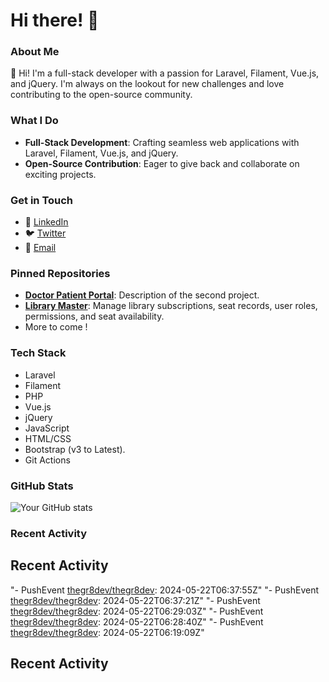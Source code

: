 # Hi there! 👋

### About Me
👋 Hi! I'm a full-stack developer with a passion for Laravel, Filament, Vue.js, and jQuery. I'm always on the lookout for new challenges and love contributing to the open-source community.

### What I Do
- **Full-Stack Development**: Crafting seamless web applications with Laravel, Filament, Vue.js, and jQuery.
- **Open-Source Contribution**: Eager to give back and collaborate on exciting projects.

### Get in Touch
- 💼 [LinkedIn](https://www.linkedin.com/in/ankit-kabra-00737b151)
- 🐦 [Twitter](https://twitter.com/thegr8devX)
- 📧 [Email](mailto:ankitswonders@gmail.com)

### Pinned Repositories
- [**Doctor Patient Portal**](https://github.com/thegr8dev/doctorpatientportal): Description of the second project.
- [**Library Master**](https://github.com/thegr8dev/mylibrary): Manage library subscriptions, seat records, user roles, permissions, and seat availability.
- More to come !

### Tech Stack
- Laravel
- Filament
- PHP
- Vue.js
- jQuery
- JavaScript
- HTML/CSS
- Bootstrap (v3 to Latest).
- Git Actions 

### GitHub Stats
![Your GitHub stats](https://github-readme-stats.vercel.app/api?username=thegr8dev&show_icons=true&theme=radical)

### Recent Activity
<!--START_SECTION:activity-->
## Recent Activity
"- PushEvent [thegr8dev/thegr8dev](https://github.com/thegr8dev/thegr8dev): 2024-05-22T06:37:55Z"
"- PushEvent [thegr8dev/thegr8dev](https://github.com/thegr8dev/thegr8dev): 2024-05-22T06:37:21Z"
"- PushEvent [thegr8dev/thegr8dev](https://github.com/thegr8dev/thegr8dev): 2024-05-22T06:29:03Z"
"- PushEvent [thegr8dev/thegr8dev](https://github.com/thegr8dev/thegr8dev): 2024-05-22T06:28:40Z"
"- PushEvent [thegr8dev/thegr8dev](https://github.com/thegr8dev/thegr8dev): 2024-05-22T06:19:09Z"
## Recent Activity
